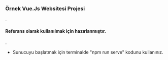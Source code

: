 ### Örnek Vue.Js Websitesi Projesi
.
#### Referans olarak kullanılmak için hazırlanmıştır.
.
- Sunucuyu başlatmak için terminalde   "npm run serve"   kodunu kullanınız.
